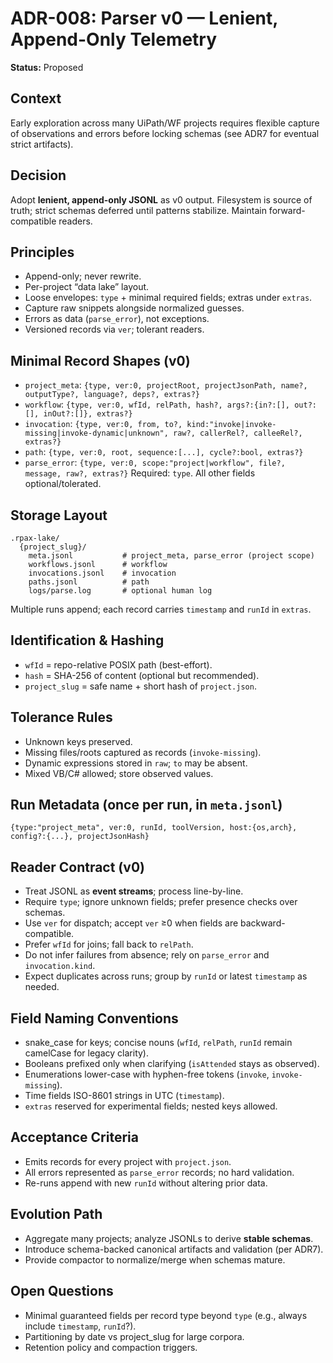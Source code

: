 # ADR-008: Parser v0 — Lenient, Append-Only Telemetry

**Status:** Proposed

## Context

Early exploration across many UiPath/WF projects requires flexible capture of observations and errors before locking schemas (see ADR7 for eventual strict artifacts).

## Decision

Adopt **lenient, append-only JSONL** as v0 output. Filesystem is source of truth; strict schemas deferred until patterns stabilize. Maintain forward-compatible readers.

## Principles

* Append-only; never rewrite.
* Per-project “data lake” layout.
* Loose envelopes: `type` + minimal required fields; extras under `extras`.
* Capture raw snippets alongside normalized guesses.
* Errors as data (`parse_error`), not exceptions.
* Versioned records via `ver`; tolerant readers.

## Minimal Record Shapes (v0)

* `project_meta`: `{type, ver:0, projectRoot, projectJsonPath, name?, outputType?, language?, deps?, extras?}`
* `workflow`: `{type, ver:0, wfId, relPath, hash?, args?:{in?:[], out?:[], inOut?:[]}, extras?}`
* `invocation`: `{type, ver:0, from, to?, kind:"invoke|invoke-missing|invoke-dynamic|unknown", raw?, callerRel?, calleeRel?, extras?}`
* `path`: `{type, ver:0, root, sequence:[...], cycle?:bool, extras?}`
* `parse_error`: `{type, ver:0, scope:"project|workflow", file?, message, raw?, extras?}`
  Required: `type`. All other fields optional/tolerated.

## Storage Layout

```
.rpax-lake/
  {project_slug}/
    meta.jsonl           # project_meta, parse_error (project scope)
    workflows.jsonl      # workflow
    invocations.jsonl    # invocation
    paths.jsonl          # path
    logs/parse.log       # optional human log
```

Multiple runs append; each record carries `timestamp` and `runId` in `extras`.

## Identification & Hashing

* `wfId` = repo-relative POSIX path (best-effort).
* `hash` = SHA-256 of content (optional but recommended).
* `project_slug` = safe name + short hash of `project.json`.

## Tolerance Rules

* Unknown keys preserved.
* Missing files/roots captured as records (`invoke-missing`).
* Dynamic expressions stored in `raw`; `to` may be absent.
* Mixed VB/C# allowed; store observed values.

## Run Metadata (once per run, in `meta.jsonl`)

`{type:"project_meta", ver:0, runId, toolVersion, host:{os,arch}, config?:{...}, projectJsonHash}`

## Reader Contract (v0)

* Treat JSONL as **event streams**; process line-by-line.
* Require `type`; ignore unknown fields; prefer presence checks over schemas.
* Use `ver` for dispatch; accept `ver` ≥0 when fields are backward-compatible.
* Prefer `wfId` for joins; fall back to `relPath`.
* Do not infer failures from absence; rely on `parse_error` and `invocation.kind`.
* Expect duplicates across runs; group by `runId` or latest `timestamp` as needed.

## Field Naming Conventions

* snake\_case for keys; concise nouns (`wfId`, `relPath`, `runId` remain camelCase for legacy clarity).
* Booleans prefixed only when clarifying (`isAttended` stays as observed).
* Enumerations lower-case with hyphen-free tokens (`invoke`, `invoke-missing`).
* Time fields ISO-8601 strings in UTC (`timestamp`).
* `extras` reserved for experimental fields; nested keys allowed.

## Acceptance Criteria

* Emits records for every project with `project.json`.
* All errors represented as `parse_error` records; no hard validation.
* Re-runs append with new `runId` without altering prior data.

## Evolution Path

* Aggregate many projects; analyze JSONLs to derive **stable schemas**.
* Introduce schema-backed canonical artifacts and validation (per ADR7).
* Provide compactor to normalize/merge when schemas mature.

## Open Questions

* Minimal guaranteed fields per record type beyond `type` (e.g., always include `timestamp`, `runId`?).
* Partitioning by date vs project\_slug for large corpora.
* Retention policy and compaction triggers.
